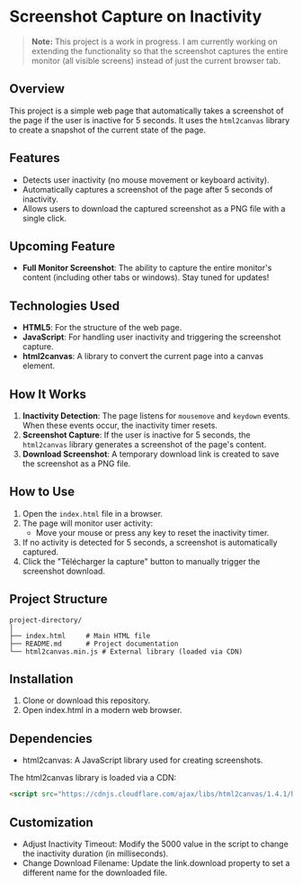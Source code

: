# Screenshot Capture on Inactivity  

> **Note:** This project is a work in progress. I am currently working on extending the functionality so that the screenshot captures the entire monitor (all visible screens) instead of just the current browser tab.

## Overview  

This project is a simple web page that automatically takes a screenshot of the page if the user is inactive for 5 seconds. It uses the `html2canvas` library to create a snapshot of the current state of the page.

## Features  

- Detects user inactivity (no mouse movement or keyboard activity).  
- Automatically captures a screenshot of the page after 5 seconds of inactivity.  
- Allows users to download the captured screenshot as a PNG file with a single click.  

## Upcoming Feature  

- **Full Monitor Screenshot**: The ability to capture the entire monitor's content (including other tabs or windows). Stay tuned for updates!  

## Technologies Used  

- **HTML5**: For the structure of the web page.  
- **JavaScript**: For handling user inactivity and triggering the screenshot capture.  
- **html2canvas**: A library to convert the current page into a canvas element.  

## How It Works  

1. **Inactivity Detection**: The page listens for `mousemove` and `keydown` events. When these events occur, the inactivity timer resets.  
2. **Screenshot Capture**: If the user is inactive for 5 seconds, the `html2canvas` library generates a screenshot of the page's content.  
3. **Download Screenshot**: A temporary download link is created to save the screenshot as a PNG file.  

## How to Use  

1. Open the `index.html` file in a browser.  
2. The page will monitor user activity:  
   - Move your mouse or press any key to reset the inactivity timer.  
3. If no activity is detected for 5 seconds, a screenshot is automatically captured.  
4. Click the "Télécharger la capture" button to manually trigger the screenshot download.  

## Project Structure  

```plaintext  
project-directory/  
│  
├── index.html     # Main HTML file  
├── README.md      # Project documentation  
└── html2canvas.min.js # External library (loaded via CDN)  
```

## Installation 

1. Clone or download this repository.
2. Open index.html in a modern web browser.

##  Dependencies
- html2canvas: A JavaScript library used for creating screenshots.

The html2canvas library is loaded via a CDN:
```html
<script src="https://cdnjs.cloudflare.com/ajax/libs/html2canvas/1.4.1/html2canvas.min.js"></script>  
```

## Customization
 - Adjust Inactivity Timeout: Modify the 5000 value in the script to change the inactivity duration (in milliseconds).
 - Change Download Filename: Update the link.download property to set a different name for the downloaded file.
